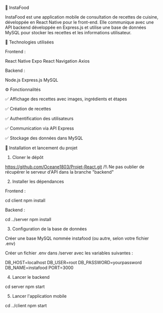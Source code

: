 📱 InstaFood

InstaFood est une application mobile de consultation de recettes de cuisine, développée en React Native pour le front-end. Elle communique avec une API backend développée en Express.js et utilise une base de données MySQL pour stocker les recettes et les informations utilisateur.

🔧 Technologies utilisées

Frontend :

React Native
Expo
React Navigation
Axios

Backend :

Node.js
Express.js
MySQL

⚙️ Fonctionnalités

✅ Affichage des recettes avec images, ingrédients et étapes

✅ Création de recettes

✅ Authentification des utilisateurs

✅ Communication via API Express

✅ Stockage des données dans MySQL


🚀 Installation et lancement du projet


1. Cloner le dépôt
   
https://github.com/Oceane1803/Projet-React.git /!\ Ne pas oublier de récupérer le serveur d'API dans la branche "backend"

2. Installer les dépendances
   
Frontend :

cd client
npm install

Backend :

cd ../server
npm install

3. Configuration de la base de données
   
Créer une base MySQL nommée instafood (ou autre, selon votre fichier .env)

Créer un fichier .env dans /server avec les variables suivantes :

DB_HOST=localhost
DB_USER=root
DB_PASSWORD=yourpassword
DB_NAME=instafood
PORT=3000

4. Lancer le backend
   
cd server
npm start

5. Lancer l'application mobile
   
cd ../client
npm start

